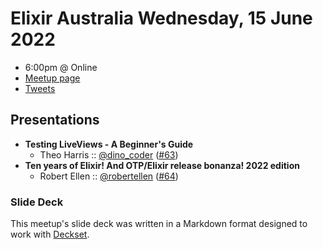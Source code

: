 # Elixir Australia Wednesday, 15 June 2022

- 6:00pm @ Online
- [Meetup page][]
- [Tweets][]

## Presentations

- **Testing LiveViews - A Beginner's Guide**
  - Theo Harris :: [@dino_coder][] ([#63][])
- **Ten years of Elixir! And OTP/Elixir release bonanza! 2022 edition**
  - Robert Ellen :: [@robertellen][] ([#64][])

### Slide Deck

This meetup's slide deck was written in a Markdown format designed to work with
[Deckset][].

[@dino_coder]: https://twitter.com/dino_coder
[#63]: https://github.com/elixirsydney/elixirsydney/issues/63

[@robertellen]: https://twitter.com/robertellen
[#64]: https://github.com/elixirsydney/elixirsydney/issues/64

[meetup page]: https://www.meetup.com/elixir-sydney/events/286154020/
[tweets]: https://twitter.com/search?f=tweets&q=ElixirSydney%20since%3A2022-06-14%20until%3A2022-06-16&src=typd
[deckset]: https://www.decksetapp.com/
